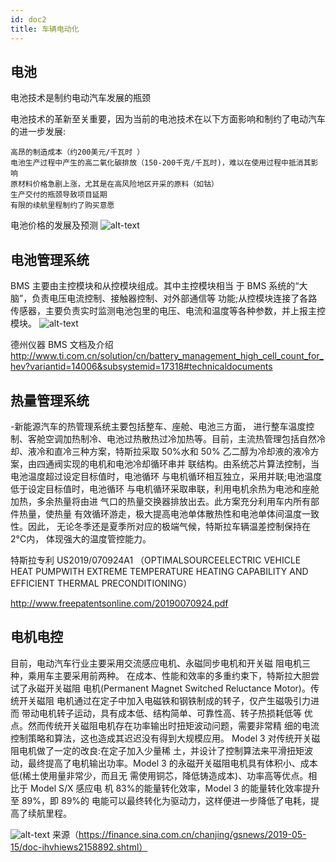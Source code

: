 ```yaml
---
id: doc2
title: 车辆电动化
---
```


## 电池

电池技术是制约电动汽车发展的瓶颈

电池技术的革新至关重要，因为当前的电池技术在以下方面影响和制约了电动汽车的进一步发展:

    高昂的制造成本（约200美元/千瓦时 ）
    电池生产过程中产生的高二氧化碳排放（150-200千克/千瓦时)，难以在使用过程中抵消其影响
    原材料价格急剧上涨，尤其是在高风险地区开采的原料（如钴）
    生产交付的瓶颈导致项目延期
    有限的续航里程制约了购买意愿

电池价格的发展及预测
![alt-text](https://www.seg-automotive.com/documents/20143/0/Development+of+battery+prices.png/b6192123-c9ac-fcbe-f1fe-85c95cb9aae2?t=1539852813226)

## 电池管理系统

BMS 主要由主控模块和从控模块组成。其中主控模块相当 于 BMS 系统的“大脑”，负责电压电流控制、接触器控制、对外部通信等 功能;从控模块连接了各路传感器，主要负责实时监测电池包里的电压、电流和温度等各种参数，并上报主控模块。 
![alt-text](https://n.sinaimg.cn/finance/crawl/83/w550h333/20190515/aeb6-hwzkfpu4563530.jpg)



德州仪器 BMS 文档及介绍 http://www.ti.com.cn/solution/cn/battery_management_high_cell_count_for_hev?variantid=14006&subsystemid=17318#technicaldocuments


## 热量管理系统

-新能源汽车的热管理系统主要包括整车、座舱、电池三方面， 进行整车温度控制、客舱空调加热制冷、电池过热散热过冷加热等。目前，主流热管理包括自然冷却、液冷和直冷三种方案，特斯拉采取 50%水和 50% 乙二醇为冷却液的液冷方案，由四通阀实现的电机和电池冷却循环串并 联结构。由系统芯片算法控制，当电池温度超过设定目标值时，电池循环 与电机循环相互独立，采用并联;电池温度低于设定目标值时，电池循环 与电机循环采取串联，利用电机余热为电池和座舱加热，多余热量将由进 气口的热量交换器排放出去。此方案充分利用车内所有部件热量，使热量 有效循环游走，极大提高电池单体散热性和电池单体间温度一致性。因此， 无论冬季还是夏季所对应的极端气候，特斯拉车辆温差控制保持在 2°C内， 体现强大的温度管控能力。 

特斯拉专利 US2019/070924A1 （OPTIMALSOURCEELECTRIC VEHICLE HEAT PUMPWITH EXTREME
                       TEMPERATURE HEATING CAPABILITY AND EFFICIENT THERMAL PRECONDITIONING）

http://www.freepatentsonline.com/20190070924.pdf

## 电机电控

目前，电动汽车行业主要采用交流感应电机、永磁同步电机和开关磁 阻电机三种，乘用车主要采用前两种。
在成本、性能和效率的多重约束下，特斯拉大胆尝试了永磁开关磁阻 电机(Permanent Magnet Switched Reluctance Motor)。传统开关磁阻 
电机通过在定子中加入电磁铁和钢铁制成的转子，仅产生磁吸引力进而 带动电机转子运动，具有成本低、结构简单、可靠性高、转子热损耗低等 优点。然而传统开关磁阻电机存在功率输出时扭矩波动问题，需要非常精 细的电流控制策略和算法，这也造成其迟迟没有得到大规模应用。 
Model 3 对传统开关磁阻电机做了一定的改良:在定子加入少量稀 土，并设计了控制算法来平滑扭矩波动，最终提高了电机输出功率。Model 3 的永磁开关磁阻电机具有体积小、成本低(稀土使用量非常少，而且无 需使用铜芯，降低铸造成本)、功率高等优点。相比于 Model S/X 感应电 机 83%的能量转化效率，Model 3 的能量转化效率提升至 89%，即 89%的 电能可以最终转化为驱动力，这样便进一步降低了电耗，提高了续航里程。 

![alt-text](https://n.sinaimg.cn/finance/crawl/753/w550h203/20190515/3b1b-hwzkfpu4563699.jpg)
来源（https://finance.sina.com.cn/chanjing/gsnews/2019-05-15/doc-ihvhiews2158892.shtml）
